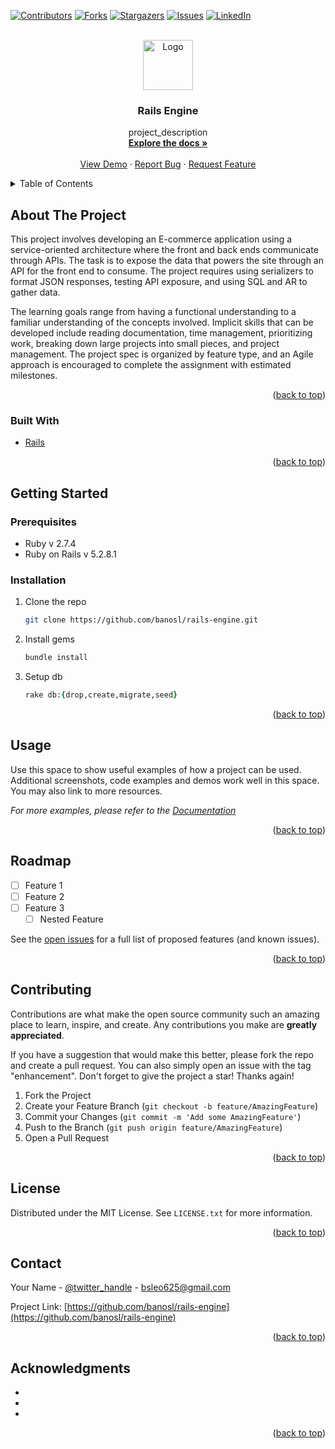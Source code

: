 <!-- Improved compatibility of back to top link: See: https://github.com/othneildrew/Best-README-Template/pull/73 -->
<a name="readme-top"></a>
<!--
*** Thanks for checking out the Best-README-Template. If you have a suggestion
*** that would make this better, please fork the repo and create a pull request
*** or simply open an issue with the tag "enhancement".
*** Don't forget to give the project a star!
*** Thanks again! Now go create something AMAZING! :D
-->



<!-- PROJECT SHIELDS -->
<!--
*** I'm using markdown "reference style" links for readability.
*** Reference links are enclosed in brackets [ ] instead of parentheses ( ).
*** See the bottom of this document for the declaration of the reference variables
*** for contributors-url, forks-url, etc. This is an optional, concise syntax you may use.
*** https://www.markdownguide.org/basic-syntax/#reference-style-links
-->
[![Contributors][contributors-shield]][contributors-url]
[![Forks][forks-shield]][forks-url]
[![Stargazers][stars-shield]][stars-url]
[![Issues][issues-shield]][issues-url]
[![LinkedIn][linkedin-shield]][linkedin-url]



<!-- PROJECT LOGO -->
<br />
<div align="center">
  <a href="https://github.com/banosl/rails-engine">
    <img src="images/logo.png" alt="Logo" width="80" height="80">
  </a>

<h3 align="center">Rails Engine</h3>

  <p align="center">
    project_description
    <br />
    <a href="https://github.com/banosl/rails-engine"><strong>Explore the docs »</strong></a>
    <br />
    <br />
    <a href="https://github.com/banosl/rails-engine">View Demo</a>
    ·
    <a href="https://github.com/banosl/rails-engine/issues">Report Bug</a>
    ·
    <a href="https://github.com/banosl/rails-engine/issues">Request Feature</a>
  </p>
</div>



<!-- TABLE OF CONTENTS -->
<details>
  <summary>Table of Contents</summary>
  <ol>
    <li>
      <a href="#about-the-project">About The Project</a>
      <ul>
        <li><a href="#built-with">Built With</a></li>
      </ul>
    </li>
    <li>
      <a href="#getting-started">Getting Started</a>
      <ul>
        <li><a href="#prerequisites">Prerequisites</a></li>
        <li><a href="#installation">Installation</a></li>
      </ul>
    </li>
    <li><a href="#usage">Usage</a></li>
    <li><a href="#roadmap">Roadmap</a></li>
    <li><a href="#contributing">Contributing</a></li>
    <li><a href="#contact">Contact</a></li>
  </ol>
</details>



<!-- ABOUT THE PROJECT -->
## About The Project

This project involves developing an E-commerce application using a service-oriented architecture where the front and back ends communicate through APIs. The task is to expose the data that powers the site through an API for the front end to consume. The project requires using serializers to format JSON responses, testing API exposure, and using SQL and AR to gather data. 

The learning goals range from having a functional understanding to a familiar understanding of the concepts involved. Implicit skills that can be developed include reading documentation, time management, prioritizing work, breaking down large projects into small pieces, and project management. The project spec is organized by feature type, and an Agile approach is encouraged to complete the assignment with estimated milestones.


<p align="right">(<a href="#readme-top">back to top</a>)</p>



### Built With

* [Rails][Rails-url]

<p align="right">(<a href="#readme-top">back to top</a>)</p>



<!-- GETTING STARTED -->
## Getting Started

### Prerequisites
 * Ruby v 2.7.4
 * Ruby on Rails v 5.2.8.1

### Installation

1. Clone the repo
   ```sh
   git clone https://github.com/banosl/rails-engine.git
   ```
2. Install gems
   ```sh
   bundle install
   ```
3. Setup db
   ```rb
   rake db:{drop,create,migrate,seed} 
   ```

<p align="right">(<a href="#readme-top">back to top</a>)</p>



<!-- USAGE EXAMPLES -->
## Usage

Use this space to show useful examples of how a project can be used. Additional screenshots, code examples and demos work well in this space. You may also link to more resources.

_For more examples, please refer to the [Documentation](https://example.com)_

<p align="right">(<a href="#readme-top">back to top</a>)</p>



<!-- ROADMAP -->
## Roadmap

- [ ] Feature 1
- [ ] Feature 2
- [ ] Feature 3
    - [ ] Nested Feature

See the [open issues](https://github.com/banosl/rails-engine/issues) for a full list of proposed features (and known issues).

<p align="right">(<a href="#readme-top">back to top</a>)</p>



<!-- CONTRIBUTING -->
## Contributing

Contributions are what make the open source community such an amazing place to learn, inspire, and create. Any contributions you make are **greatly appreciated**.

If you have a suggestion that would make this better, please fork the repo and create a pull request. You can also simply open an issue with the tag "enhancement".
Don't forget to give the project a star! Thanks again!

1. Fork the Project
2. Create your Feature Branch (`git checkout -b feature/AmazingFeature`)
3. Commit your Changes (`git commit -m 'Add some AmazingFeature'`)
4. Push to the Branch (`git push origin feature/AmazingFeature`)
5. Open a Pull Request

<p align="right">(<a href="#readme-top">back to top</a>)</p>



<!-- LICENSE -->
## License

Distributed under the MIT License. See `LICENSE.txt` for more information.

<p align="right">(<a href="#readme-top">back to top</a>)</p>



<!-- CONTACT -->
## Contact

Your Name - [@twitter_handle](https://twitter.com/twitter_handle) - bsleo625@gmail.com

Project Link: [https://github.com/banosl/rails-engine](https://github.com/banosl/rails-engine)

<p align="right">(<a href="#readme-top">back to top</a>)</p>



<!-- ACKNOWLEDGMENTS -->
## Acknowledgments

* []()
* []()
* []()

<p align="right">(<a href="#readme-top">back to top</a>)</p>



<!-- MARKDOWN LINKS & IMAGES -->
<!-- https://www.markdownguide.org/basic-syntax/#reference-style-links -->
[contributors-shield]: https://img.shields.io/github/contributors/banosl/rails-engine.svg?style=for-the-badge
[contributors-url]: https://github.com/banosl/rails-engine/graphs/contributors
[forks-shield]: https://img.shields.io/github/forks/banosl/rails-engine.svg?style=for-the-badge
[forks-url]: https://github.com/banosl/rails-engine/network/members
[stars-shield]: https://img.shields.io/github/stars/banosl/rails-engine.svg?style=for-the-badge
[stars-url]: https://github.com/banosl/rails-engine/stargazers
[issues-shield]: https://img.shields.io/github/issues/banosl/rails-engine.svg?style=for-the-badge
[issues-url]: https://github.com/banosl/rails-engine/issues
[license-shield]: https://img.shields.io/github/license/banosl/rails-engine.svg?style=for-the-badge
[license-url]: https://github.com/banosl/rails-engine/blob/master/LICENSE.txt
[linkedin-shield]: https://img.shields.io/badge/-LinkedIn-black.svg?style=for-the-badge&logo=linkedin&colorB=555
[linkedin-url]: https://linkedin.com/in/leo-banos-garcia
[product-screenshot]: images/screenshot.png
[Rails]: https://img.shields.io/badge/-Ruby%20on%20Rails-CC0000?logo=ruby-on-rails&logoColor=white&style=for-the-badge
[Rails-url]: https://rubyonrails.org 
